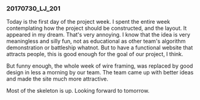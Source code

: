 ### 20170730_LJ_201
Today is the first day of the project week. I spent the entire week contemplating how the project should be constructed, and the layout. It appeared in my dream. That's very annoying. I know that the idea is very meaningless and silly fun, not as educational as other team's algorithm demonstration or battleship whatnot. But to have a functional website that attracts people, this is good enough for the goal of our project, I think.

But funny enough, the whole week of wire framing, was replaced by good design in less a morning by our team. The team came up with better ideas and made the site much more attractive.

Most of the skeleton is up. Looking forward to tomorrow. 
